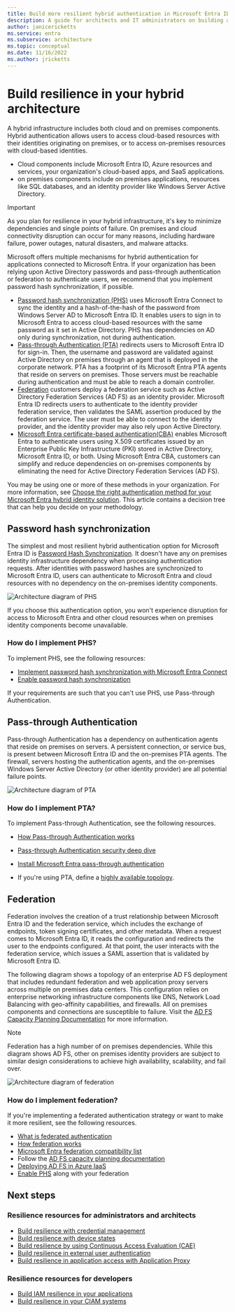 ```yaml
---
title: Build more resilient hybrid authentication in Microsoft Entra ID
description: A guide for architects and IT administrators on building a resilient hybrid infrastructure.
author: janicericketts
ms.service: entra
ms.subservice: architecture
ms.topic: conceptual
ms.date: 11/16/2022
ms.author: jricketts
---
```

# Build resilience in your hybrid architecture

A hybrid infrastructure includes both cloud and on premises components. Hybrid authentication allows users to access cloud-based resources with their identities originating on premises, or to access on-premises resources with cloud-based identities.

* Cloud components include Microsoft Entra ID, Azure resources and services, your organization's cloud-based apps, and SaaS applications.
* on premises components include on premises applications, resources like SQL databases, and an identity provider like Windows Server Active Directory. 

> [!IMPORTANT]
> As you plan for resilience in your hybrid infrastructure, it's key to minimize dependencies and single points of failure. On premises and cloud connectivity disruption can occur for many reasons, including hardware failure, power outages, natural disasters, and malware attacks.

Microsoft offers multiple mechanisms for hybrid authentication for applications connected to Microsoft Entra. If your organization has been relying upon Active Directory passwords and pass-through authentication or federation to authenticate users, we recommend that you implement password hash synchronization, if possible.

* [Password hash synchronization (PHS)](~/identity/hybrid/connect/whatis-phs.md) uses Microsoft Entra Connect to sync the identity and a hash-of-the-hash of the password from Windows Server AD to Microsoft Entra ID. It enables users to sign in to Microsoft Entra to access cloud-based resources with the same password as it set in Active Directory. PHS has dependencies on AD only during synchronization, not during authentication.
* [Pass-through Authentication (PTA)](~/identity/hybrid/connect/how-to-connect-pta.md) redirects users to Microsoft Entra ID for sign-in. Then, the username and password are validated against Active Directory on premises through an agent that is deployed in the corporate network. PTA has a footprint of its Microsoft Entra PTA agents that reside on servers on premises. Those servers must be reachable during authentication and must be able to reach a domain controller.
* [Federation](~/identity/hybrid/connect/whatis-fed.md) customers deploy a federation service such as Active Directory Federation Services (AD FS) as an identity provider. Microsoft Entra ID redirects users to authenticate to the identity provider federation service, then validates the SAML assertion produced by the federation service. The user must be able to connect to the identity provider, and the identity provider may also rely upon Active Directory.
* [Microsoft Entra certificate-based authentication(CBA)](~/identity/authentication/concept-certificate-based-authentication.md) enables Microsoft Entra to authenticate users using X.509 certificates issued by an Enterprise Public Key Infrastructure (PKI) stored in Active Directory, Microsoft Entra ID, or both. Using Microsoft Entra CBA, customers can simplify and reduce dependencies on on-premises components by eliminating the need for Active Directory Federation Services (AD FS). 

You may be using one or more of these methods in your organization. For more information, see [Choose the right authentication method for your Microsoft Entra hybrid identity solution](~/identity/hybrid/connect/choose-ad-authn.md). This article contains a decision tree that can help you decide on your methodology.

## Password hash synchronization

The simplest and most resilient hybrid authentication option for Microsoft Entra ID is [Password Hash Synchronization](~/identity/hybrid/connect/whatis-phs.md). It doesn't have any on premises identity infrastructure dependency when processing authentication requests. After identities with password hashes are synchronized to Microsoft Entra ID, users can authenticate to Microsoft Entra and cloud resources with no dependency on the on-premises identity components. 

![Architecture diagram of PHS](./media/resilience-in-hybrid/admin-resilience-password-hash-sync.png)

If you choose this authentication option, you won't experience disruption for access to Microsoft Entra and other cloud resources when on premises identity components become unavailable. 

### How do I implement PHS?

To implement PHS, see the following resources:

* [Implement password hash synchronization with Microsoft Entra Connect](~/identity/hybrid/connect/how-to-connect-password-hash-synchronization.md)
* [Enable password hash synchronization](~/identity/hybrid/connect/how-to-connect-password-hash-synchronization.md)

If your requirements are such that you can't use PHS, use Pass-through Authentication.

## Pass-through Authentication

Pass-through Authentication has a dependency on authentication agents that reside on premises on servers. A persistent connection, or service bus, is present between Microsoft Entra ID and the on-premises PTA agents. The firewall, servers hosting the authentication agents, and the on-premises Windows Server Active Directory (or other identity provider) are all potential failure points. 

![Architecture diagram of PTA](./media/resilience-in-hybrid/admin-resilience-pass-through-authentication.png)

### How do I implement PTA?

To implement Pass-through Authentication, see the following resources.

* [How Pass-through Authentication works](~/identity/hybrid/connect/how-to-connect-pta-how-it-works.md)
* [Pass-through Authentication security deep dive](~/identity/hybrid/connect/how-to-connect-pta-security-deep-dive.md)
* [Install Microsoft Entra pass-through authentication](~/identity/hybrid/connect/how-to-connect-pta-quick-start.md)

* If you're using PTA, define a [highly available topology](~/identity/hybrid/connect/how-to-connect-pta-quick-start.md).

 ## Federation

Federation involves the creation of a trust relationship between Microsoft Entra ID and the federation service, which includes the exchange of endpoints, token signing certificates, and other metadata. When a request comes to Microsoft Entra ID, it reads the configuration and redirects the user to the endpoints configured. At that point, the user interacts with the federation service, which issues a SAML assertion that is validated by Microsoft Entra ID. 

The following diagram shows a topology of an enterprise AD FS deployment that includes redundant federation and web application proxy servers across multiple on premises data centers. This configuration relies on enterprise networking infrastructure components like DNS, Network Load Balancing with geo-affinity capabilities, and firewalls. All on premises components and connections are susceptible to failure. Visit the [AD FS Capacity Planning Documentation](/windows-server/identity/ad-fs/design/planning-for-ad-fs-server-capacity) for more information.

> [!NOTE]
>  Federation has a high number of on premises dependencies. While this diagram shows AD FS, other on premises identity providers are subject to similar design considerations to achieve high availability, scalability, and fail over.

![Architecture diagram of federation](./media/resilience-in-hybrid/admin-resilience-federation.png)

 ### How do I implement federation?

If you're implementing a federated authentication strategy or want to make it more resilient, see the following resources.

* [What is federated authentication](~/identity/hybrid/connect/whatis-fed.md)
* [How federation works](~/identity/hybrid/connect/how-to-connect-fed-whatis.md)
* [Microsoft Entra federation compatibility list](~/identity/hybrid/connect/how-to-connect-fed-compatibility.md)
* Follow the [AD FS capacity planning documentation](/windows-server/identity/ad-fs/design/planning-for-ad-fs-server-capacity)
* [Deploying AD FS in Azure IaaS](/windows-server/identity/ad-fs/deployment/how-to-connect-fed-azure-adfs)
* [Enable PHS](~/identity/hybrid/connect/tutorial-phs-backup.md) along with your federation

## Next steps

### Resilience resources for administrators and architects
 
* [Build resilience with credential management](resilience-in-credentials.md)
* [Build resilience with device states](resilience-with-device-states.md)
* [Build resilience by using Continuous Access Evaluation (CAE)](resilience-with-continuous-access-evaluation.md)
* [Build resilience in external user authentication](resilience-b2b-authentication.md)
* [Build resilience in application access with Application Proxy](./resilience-on-premises-access.md)

### Resilience resources for developers

* [Build IAM resilience in your applications](resilience-app-development-overview.md)
* [Build resilience in your CIAM systems](resilience-b2c.md)

